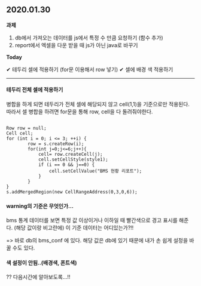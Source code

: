 ## 2020.01.30

**과제**
1) db에서 가져오는 데이터를 js에서 특정 수 만큼 요청하기 (함수 추가)
2) report에서 엑셀을 다운 받을 때 js가 아닌 java로 바꾸기

**Today**

&#10004; 테두리 셀에 적용하기 (for문 이용해서 row 넣기)
&#10004; 셀에 배경 색 적용하기

---

#### 테두리 전체 셀에 적용하기
병합을 하게 되면 테두리가 전체 셀에 해당되지 않고 cell(1,1)을 기준으로만 적용된다. 따라서 셀 병합을 하려면 for문을 통해 row, cell을 다 돌려줘야한다.

```

Row row = null;
Cell cell;
for (int i = 0; i <= 3; ++i) {
		row = s.createRow(i);
		for(int j=0;j<=6;j++){
			cell= row.createCell(j);
			cell.setCellStyle(style1);
			if (i == 0 && j==0) {
				cell.setCellValue("BMS 현황 리포트");
			} 
		}
}
s.addMergedRegion(new CellRangeAddress(0,3,0,6));

```

#### warning의 기준은 무엇인가...
bms 통계 데이터를 보면 특정 값 이상이거나 이하일 때 빨간색으로 경고 표시를 해준다. (해당 값이랑 비고란에) 이 기준 데이터는 어디있는가?!!

=> 바로 db의 bms_conf 에 있다. 해당 값은 db에 있기 때문에 내가 손 쉽게 설정을 바꿀 수도 있다.

#### 색 설정이 안됨..(배경색, 폰트색)
??
다음시간에 알아보도록...!!
